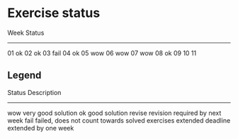 # Exercise status

Week  Status
----  --------
01    ok
02    ok
03    fail
04    ok
05    wow
06    wow
07    wow
08    ok
09
10
11


## Legend

Status    Description
------    -----------
wow       very good solution
ok        good solution
revise    revision required by next week
fail      failed, does not count towards solved exercises
extended  deadline extended by one week
